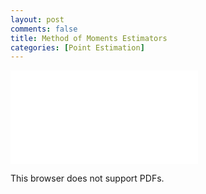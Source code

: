 ```yaml
---
layout: post
comments: false
title: Method of Moments Estimators
categories: [Point Estimation]
---
```



<object data="{{ site.url }}{{ site.baseurl }}/assets/pdfs/method-of-moments-estimators.pdf" type="application/pdf" width="750px" height="1000px">
    <embed src="{{ site.url }}{{ site.baseurl }}/assets/pdfs/method-of-moments-estimators.pdf" type="application/pdf">
        <p>This browser does not support PDFs.</p>
    </embed>
</object>
